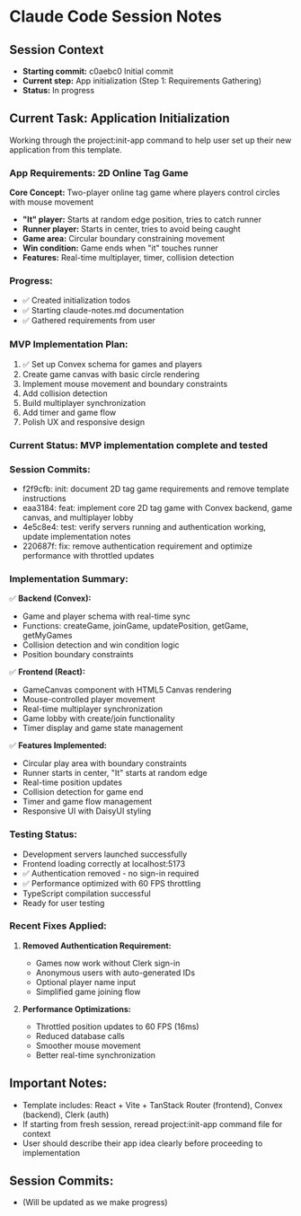 # Claude Code Session Notes

## Session Context
- **Starting commit:** c0aebc0 Initial commit
- **Current step:** App initialization (Step 1: Requirements Gathering)
- **Status:** In progress

## Current Task: Application Initialization
Working through the project:init-app command to help user set up their new application from this template.

### App Requirements: 2D Online Tag Game
**Core Concept:** Two-player online tag game where players control circles with mouse movement
- **"It" player:** Starts at random edge position, tries to catch runner
- **Runner player:** Starts in center, tries to avoid being caught
- **Game area:** Circular boundary constraining movement
- **Win condition:** Game ends when "it" touches runner
- **Features:** Real-time multiplayer, timer, collision detection

### Progress:
- ✅ Created initialization todos
- ✅ Starting claude-notes.md documentation
- ✅ Gathered requirements from user

### MVP Implementation Plan:
1. ✅ Set up Convex schema for games and players  
2. Create game canvas with basic circle rendering
3. Implement mouse movement and boundary constraints
4. Add collision detection
5. Build multiplayer synchronization
6. Add timer and game flow
7. Polish UX and responsive design

### Current Status: MVP implementation complete and tested

### Session Commits:
- f2f9cfb: init: document 2D tag game requirements and remove template instructions
- eaa3184: feat: implement core 2D tag game with Convex backend, game canvas, and multiplayer lobby
- 4e5c8e4: test: verify servers running and authentication working, update implementation notes
- 220687f: fix: remove authentication requirement and optimize performance with throttled updates

### Implementation Summary:
✅ **Backend (Convex):**
- Game and player schema with real-time sync
- Functions: createGame, joinGame, updatePosition, getGame, getMyGames
- Collision detection and win condition logic
- Position boundary constraints

✅ **Frontend (React):**
- GameCanvas component with HTML5 Canvas rendering
- Mouse-controlled player movement
- Real-time multiplayer synchronization
- Game lobby with create/join functionality
- Timer display and game state management

✅ **Features Implemented:**
- Circular play area with boundary constraints
- Runner starts in center, "It" starts at random edge
- Real-time position updates
- Collision detection for game end
- Timer and game flow management
- Responsive UI with DaisyUI styling

### Testing Status:
- Development servers launched successfully
- Frontend loading correctly at localhost:5173
- ✅ Authentication removed - no sign-in required
- ✅ Performance optimized with 60 FPS throttling
- TypeScript compilation successful
- Ready for user testing

### Recent Fixes Applied:
1. **Removed Authentication Requirement:**
   - Games now work without Clerk sign-in
   - Anonymous users with auto-generated IDs
   - Optional player name input
   - Simplified game joining flow

2. **Performance Optimizations:**
   - Throttled position updates to 60 FPS (16ms)
   - Reduced database calls
   - Smoother mouse movement
   - Better real-time synchronization

## Important Notes:
- Template includes: React + Vite + TanStack Router (frontend), Convex (backend), Clerk (auth)
- If starting from fresh session, reread project:init-app command file for context
- User should describe their app idea clearly before proceeding to implementation

## Session Commits:
- (Will be updated as we make progress)